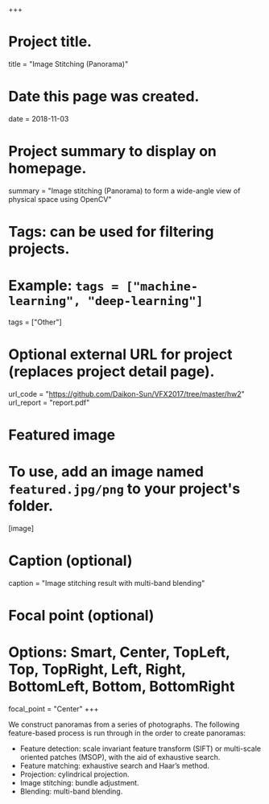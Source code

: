 +++
# Project title.
title = "Image Stitching (Panorama)"

# Date this page was created.
date = 2018-11-03

# Project summary to display on homepage.
summary = "Image stitching (Panorama) to form a wide-angle view of physical space using OpenCV"

# Tags: can be used for filtering projects.
# Example: `tags = ["machine-learning", "deep-learning"]`
tags = ["Other"]

# Optional external URL for project (replaces project detail page).
url_code = "https://github.com/Daikon-Sun/VFX2017/tree/master/hw2"
url_report = "report.pdf"

# Featured image
# To use, add an image named `featured.jpg/png` to your project's folder. 
[image]
  # Caption (optional)
  caption = "Image stitching result with multi-band blending"
  
  # Focal point (optional)
  # Options: Smart, Center, TopLeft, Top, TopRight, Left, Right, BottomLeft, Bottom, BottomRight
  focal_point = "Center"
+++

We construct panoramas from a series of photographs.
The following feature-based process is run through in the order to create panoramas:

* Feature detection: scale invariant feature transform (SIFT) or multi-scale oriented patches (MSOP), with the aid of exhaustive search.
* Feature matching: exhaustive search and Haar’s method.
* Projection: cylindrical projection.
* Image stitching: bundle adjustment.
* Blending: multi-band blending.
